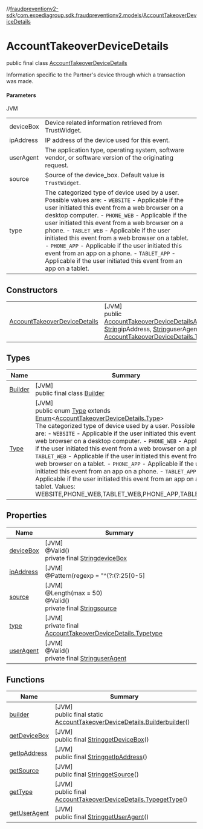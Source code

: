 //[fraudpreventionv2-sdk](../../../index.md)/[com.expediagroup.sdk.fraudpreventionv2.models](../index.md)/[AccountTakeoverDeviceDetails](index.md)

# AccountTakeoverDeviceDetails

public final class [AccountTakeoverDeviceDetails](index.md)

Information specific to the Partner's device through which a transaction was made.

#### Parameters

JVM

| | |
|---|---|
| deviceBox | Device related information retrieved from TrustWidget. |
| ipAddress | IP address of the device used for this event. |
| userAgent | The application type, operating system, software vendor, or software version of the originating request. |
| source | Source of the device_box. Default value is `TrustWidget`. |
| type | The categorized type of device used by a user. Possible values are: - `WEBSITE` - Applicable if the user initiated this event from a web browser on a desktop computer. - `PHONE_WEB` - Applicable if the user initiated this event from a web browser on a phone. - `TABLET_WEB` - Applicable if the user initiated this event from a web browser on a tablet. - `PHONE_APP` - Applicable if the user initiated this event from an app on a phone. - `TABLET_APP` - Applicable if the user initiated this event from an app on a tablet. |

## Constructors

| | |
|---|---|
| [AccountTakeoverDeviceDetails](-account-takeover-device-details.md) | [JVM]<br>public [AccountTakeoverDeviceDetails](index.md)[AccountTakeoverDeviceDetails](-account-takeover-device-details.md)([String](https://docs.oracle.com/javase/8/docs/api/java/lang/String.html)deviceBox, [String](https://docs.oracle.com/javase/8/docs/api/java/lang/String.html)ipAddress, [String](https://docs.oracle.com/javase/8/docs/api/java/lang/String.html)userAgent, [String](https://docs.oracle.com/javase/8/docs/api/java/lang/String.html)source, [AccountTakeoverDeviceDetails.Type](-type/index.md)type) |

## Types

| Name | Summary |
|---|---|
| [Builder](-builder/index.md) | [JVM]<br>public final class [Builder](-builder/index.md) |
| [Type](-type/index.md) | [JVM]<br>public enum [Type](-type/index.md) extends [Enum](https://docs.oracle.com/javase/8/docs/api/java/lang/Enum.html)&lt;[AccountTakeoverDeviceDetails.Type](-type/index.md)&gt;<br>The categorized type of device used by a user. Possible values are: - `WEBSITE` - Applicable if the user initiated this event from a web browser on a desktop computer. - `PHONE_WEB` - Applicable if the user initiated this event from a web browser on a phone. - `TABLET_WEB` - Applicable if the user initiated this event from a web browser on a tablet. - `PHONE_APP` - Applicable if the user initiated this event from an app on a phone. - `TABLET_APP` - Applicable if the user initiated this event from an app on a tablet. Values: WEBSITE,PHONE_WEB,TABLET_WEB,PHONE_APP,TABLET_APP |

## Properties

| Name | Summary |
|---|---|
| [deviceBox](index.md#1175843190%2FProperties%2F-173342751) | [JVM]<br>@Valid()<br>private final [String](https://docs.oracle.com/javase/8/docs/api/java/lang/String.html)[deviceBox](index.md#1175843190%2FProperties%2F-173342751) |
| [ipAddress](index.md#667263806%2FProperties%2F-173342751) | [JVM]<br>@Pattern(regexp = &quot;^(?:(?:25[0-5]|2[0-4][0-9]|[01]?[0-9][0-9]?)\.){3}(?:25[0-5]|2[0-4][0-9]|[01]?[0-9][0-9]?)$|^(?:[A-F0-9]{1,4}:){7}[A-F0-9]{1,4}$&quot;)<br>@Valid()<br>private final [String](https://docs.oracle.com/javase/8/docs/api/java/lang/String.html)[ipAddress](index.md#667263806%2FProperties%2F-173342751) |
| [source](index.md#-1057946860%2FProperties%2F-173342751) | [JVM]<br>@Length(max = 50)<br>@Valid()<br>private final [String](https://docs.oracle.com/javase/8/docs/api/java/lang/String.html)[source](index.md#-1057946860%2FProperties%2F-173342751) |
| [type](index.md#1697605973%2FProperties%2F-173342751) | [JVM]<br>private final [AccountTakeoverDeviceDetails.Type](-type/index.md)[type](index.md#1697605973%2FProperties%2F-173342751) |
| [userAgent](index.md#-813191503%2FProperties%2F-173342751) | [JVM]<br>@Valid()<br>private final [String](https://docs.oracle.com/javase/8/docs/api/java/lang/String.html)[userAgent](index.md#-813191503%2FProperties%2F-173342751) |

## Functions

| Name | Summary |
|---|---|
| [builder](builder.md) | [JVM]<br>public final static [AccountTakeoverDeviceDetails.Builder](-builder/index.md)[builder](builder.md)() |
| [getDeviceBox](get-device-box.md) | [JVM]<br>public final [String](https://docs.oracle.com/javase/8/docs/api/java/lang/String.html)[getDeviceBox](get-device-box.md)() |
| [getIpAddress](get-ip-address.md) | [JVM]<br>public final [String](https://docs.oracle.com/javase/8/docs/api/java/lang/String.html)[getIpAddress](get-ip-address.md)() |
| [getSource](get-source.md) | [JVM]<br>public final [String](https://docs.oracle.com/javase/8/docs/api/java/lang/String.html)[getSource](get-source.md)() |
| [getType](get-type.md) | [JVM]<br>public final [AccountTakeoverDeviceDetails.Type](-type/index.md)[getType](get-type.md)() |
| [getUserAgent](get-user-agent.md) | [JVM]<br>public final [String](https://docs.oracle.com/javase/8/docs/api/java/lang/String.html)[getUserAgent](get-user-agent.md)() |
